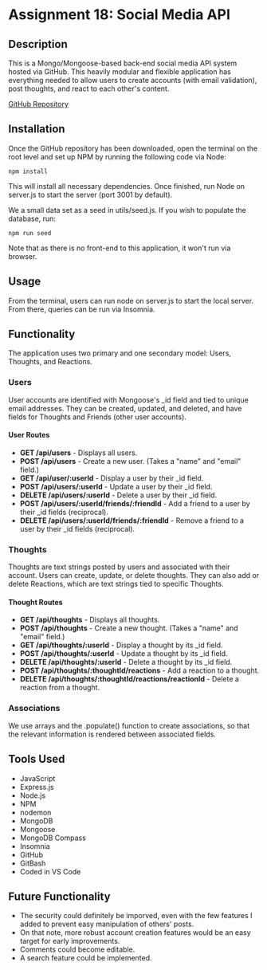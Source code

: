 # Assignment 18: Social Media API

## Description
This is a Mongo/Mongoose-based back-end social media API system hosted via GitHub. This heavily modular and flexible application has everything needed to allow users to create accounts (with email validation), post thoughts, and react to each other's content.

[GitHub Repository](https://github.com/the-wake/a18-social-media-api)

## Installation
Once the GitHub repository has been downloaded, open the terminal on the root level and set up NPM by running the following code via Node:

```
npm install
```

This will install all necessary dependencies. Once finished, run Node on server.js to start the server (port 3001 by default).

We a small data set as a seed in utils/seed.js. If you wish to populate the database, run:

```
npm run seed
```

Note that as there is no front-end to this application, it won't run via browser.

<!-- ![Demonstration screenshot](/assets/Demo-Screenshot.png) -->

## Usage
From the terminal, users can run node on server.js to start the local server. From there, queries can be run via Insomnia.

## Functionality
The application uses two primary and one secondary model: Users, Thoughts, and Reactions.

### Users
User accounts are identified with Mongoose's _id field and tied to unique email addresses. They can be created, updated, and deleted, and have fields for Thoughts and Friends (other user accounts).

#### User Routes
* **GET /api/users** - Displays all users.
* **POST /api/users** - Create a new user. (Takes a "name" and "email" field.)
* **GET /api/user/:userId** - Display a user by their _id field.
* **POST /api/users/:userId** - Update a user by their _id field.
* **DELETE /api/users/:userId** - Delete a user by their _id field.
* **POST /api/users/:userId/friends/:friendId** - Add a friend to a user by their _id fields (reciprocal).
* **DELETE /api/users/:userId/friends/:friendId** - Remove a friend to a user by their _id fields (reciprocal).

### Thoughts
Thoughts are text strings posted by users and associated with their account. Users can create, update, or delete thoughts. They can also add or delete Reactions, which are text strings tied to specific Thoughts.

#### Thought Routes
* **GET /api/thoughts** - Displays all thoughts.
* **POST /api/thoughts** - Create a new thought. (Takes a "name" and "email" field.)
* **GET /api/thoughts/:userId** - Display a thought by its _id field.
* **POST /api/thoughts/:userId** - Update a thought by its _id field.
* **DELETE /api/thoughts/:userId** - Delete a thought by its _id field.
* **POST /api/thoughts/:thoughtId/reactions** - Add a reaction to a thought.
* **DELETE /api/thoughts/:thoughtId/reactions/reactionId** - Delete a reaction from a thought.

### Associations
We use arrays and the .populate() function to create associations, so that the relevant information is rendered between associated fields.

## Tools Used
* JavaScript
* Express.js
* Node.js
* NPM
* nodemon
* MongoDB
* Mongoose
* MongoDB Compass
* Insomnia
* GitHub
* GitBash
* Coded in VS Code

## Future Functionality
* The security could definitely be imporved, even with the few features I added to prevent easy manipulation of others' posts.
* On that note, more robust account creation features would be an easy target for early improvements.
* Comments could become editable.
* A search feature could be implemented.
